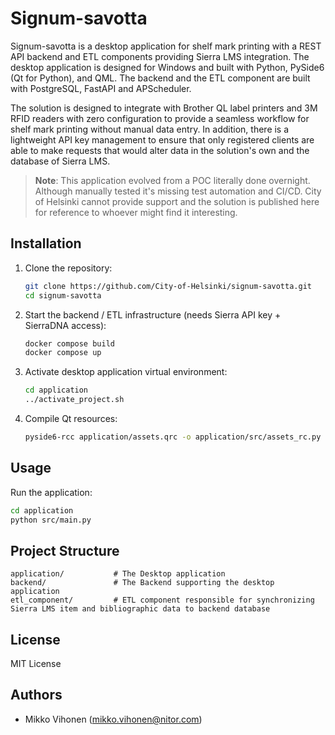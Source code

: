 # Signum-savotta

Signum-savotta is a desktop application for shelf mark printing with a REST API backend and ETL components providing Sierra LMS integration. The desktop application is designed for Windows and built with Python, PySide6 (Qt for Python), and QML. The backend and the ETL component are built with PostgreSQL, FastAPI and APScheduler.

The solution is designed to integrate with Brother QL label printers and 3M RFID readers with zero configuration to provide a seamless workflow for shelf mark printing without manual data entry. In addition, there is a lightweight API key management to ensure that only registered clients are able to make requests that would alter data in the solution's own and the database of Sierra LMS.

> **Note**: This application evolved from a POC literally done overnight. Although manually tested it's missing test automation and CI/CD. City of Helsinki cannot provide support and the solution is published here for reference to whoever might find it interesting.

## Installation

1. Clone the repository:
   ```sh
   git clone https://github.com/City-of-Helsinki/signum-savotta.git
   cd signum-savotta
   ```

2. Start the backend / ETL infrastructure (needs Sierra API key + SierraDNA access):
   ```sh
   docker compose build
   docker compose up
   ```

3. Activate desktop application virtual environment:
   ```sh
   cd application
   ../activate_project.sh
   ```

4. Compile Qt resources:
   ```sh
   pyside6-rcc application/assets.qrc -o application/src/assets_rc.py
   ```

## Usage

Run the application:
```sh
cd application
python src/main.py
```

## Project Structure

```
application/           # The Desktop application
backend/               # The Backend supporting the desktop application
etl_component/         # ETL component responsible for synchronizing Sierra LMS item and bibliographic data to backend database
```

## License

MIT License

## Authors

- Mikko Vihonen (mikko.vihonen@nitor.com)